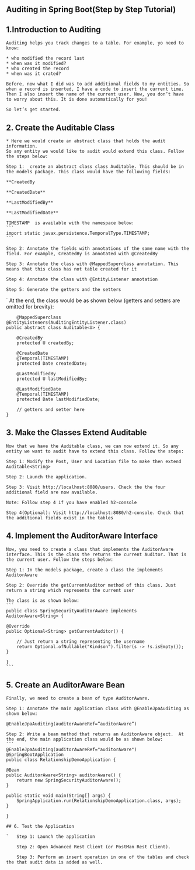 ## Auditing in Spring Boot(Step by Step Tutorial)

## 1.Introduction to Auditing

	Auditing helps you track changes to a table. For example, yo need to know:

	* who modified the record last
	* when was it modified?
	* who created the record
	* when was it crated?
	
	Before, now what I did was to add additional fields to my entities. So when a record is inserted, I have a code to insert the current time. Then I also insert the name of the current user. Now, you don’t have to worry about this. It is done automatically for you!

	So let’s get started.
## 2. Create the Auditable Class

	* Here we would create an abstract class that holds the audit information. 
	So any entity we would like to audit would extend this class. Follow the steps below:

	Step 1:  create an abstract class class Auditable. This should be in the models package. This class would have the following fields:

	**CreatedBy
	
	**CreatedDate**
	
	**LastModifiedBy**
	
	**LastModifiedDate**
	
	TIMESTAMP  is available with the namespace below:
	```
	import static javax.persistence.TemporalType.TIMESTAMP;
	```
	
	Step 2: Annotate the fields with annotations of the same name with the field. For example, CreatedBy is annotated with @CreatedBy

	Step 3: Annotate the class with @MappedSuperclass annotation. This means that this class has not table created for it
	
	Step 4: Annotate the class with @EntityListener annotation

	Step 5: Generate the getters and the setters

`	At the end, the class would be as shown below (getters and setters are omitted for brevity):
```
	@MappedSuperclass
@EntityListeners(AuditingEntityListener.class)
public abstract class Auditable<U> {

    @CreatedBy
    protected U createdBy;

    @CreatedDate
    @Temporal(TIMESTAMP)
    protected Date createdDate;

    @LastModifiedBy
    protected U lastModifiedBy;

    @LastModifiedDate
    @Temporal(TIMESTAMP)
    protected Date lastModifiedDate;
    
    // getters and setter here
}
```

## 3. Make the Classes Extend Auditable

	Now that we have the Auditable class, we can now extend it. So any entity we want to audit have to extend this class. Follow the steps:

	Step 1: Modify the Post, User and Location file to make then extend Auditable<String>

	Step 2: Launch the application.

	Step 3: Visit http://localhost:8080/users. Check the the four additional field are now available.

	Note: Follow step 4 if you have enabled h2-console

	Step 4(Optional): Visit http://localhost:8080/h2-console. Check that the additional fields exist in the tables
	
## 4. Implement the AuditorAware Interface

	Now, you need to create a class that implements the AuditorAware interface. This is the class the returns the current Auditor. That is the current user. Follow the steps below:

	Step 1: In the models package, create a class the implements AuditorAware
	
	Step 2: Override the getCurrentAuditor method of this class. Just return a string which represents the current user

	The class is as shown below:
	```
	public class SpringSecurityAuditorAware implements AuditorAware<String> {

	@Override
	public Optional<String> getCurrentAuditor() {
		
		// Just return a string representing the username
		return Optional.ofNullable("Kindson").filter(s -> !s.isEmpty());
	}
	
	}
	```

## 5. Create an AuditorAware Bean

	Finally, we need to create a bean of type AuditorAware.

	Step 1: Annotate the main application class with @EnableJpaAuditing as shown below:

	@EnableJpaAuditing(auditorAwareRef=”auditorAware”)

	Step 2: Write a bean method that returns an AuditorAware object.  At the end, the main application class would be as shown below:
	```
	@EnableJpaAuditing(auditorAwareRef="auditorAware")
	@SpringBootApplication
	public class RelationshipDemoApplication {
	
	@Bean
	public AuditorAware<String> auditorAware() {
		return new SpringSecurityAuditorAware();
	}
	
	public static void main(String[] args) {
		SpringApplication.run(RelationshipDemoApplication.class, args);
	}

	}
```
## 6. Test the Application

`	Step 1: Launch the application

	Step 2: Open Advanced Rest Client (or PostMan Rest Client).

	Step 3: Perform an insert operation in one of the tables and check the that audit data is added as well.

	
	